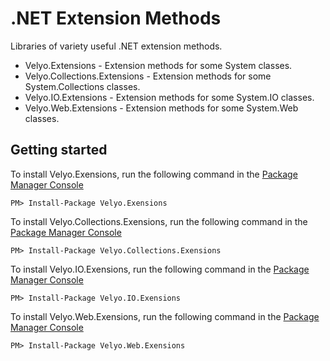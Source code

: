 # .NET Extension Methods
Libraries of variety useful .NET extension methods. 

* Velyo.Extensions - Extension methods for some System classes.
* Velyo.Collections.Extensions - Extension methods for some System.Collections classes.
* Velyo.IO.Extensions - Extension methods for some System.IO classes.
* Velyo.Web.Extensions - Extension methods for some System.Web classes.
 
## Getting started

To install Velyo.Exensions, run the following command in the [Package Manager Console](http://docs.nuget.org/docs/start-here/using-the-package-manager-console)
```
PM> Install-Package Velyo.Exensions
```

To install Velyo.Collections.Exensions, run the following command in the [Package Manager Console](http://docs.nuget.org/docs/start-here/using-the-package-manager-console)
```
PM> Install-Package Velyo.Collections.Exensions
```

To install Velyo.IO.Exensions, run the following command in the [Package Manager Console](http://docs.nuget.org/docs/start-here/using-the-package-manager-console)
```
PM> Install-Package Velyo.IO.Exensions
```

To install Velyo.Web.Exensions, run the following command in the [Package Manager Console](http://docs.nuget.org/docs/start-here/using-the-package-manager-console)
```
PM> Install-Package Velyo.Web.Exensions
```
